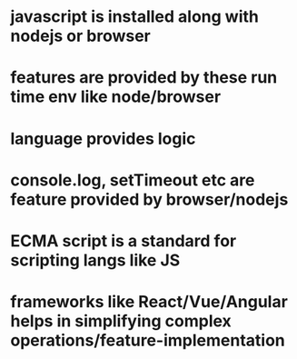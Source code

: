 # javascript is installed along with nodejs or browser
# features are provided by these run time env like node/browser
# language provides logic
# console.log, setTimeout etc are feature provided by browser/nodejs 
# ECMA script is a standard for scripting langs like JS 
# frameworks like React/Vue/Angular helps in simplifying complex operations/feature-implementation 
